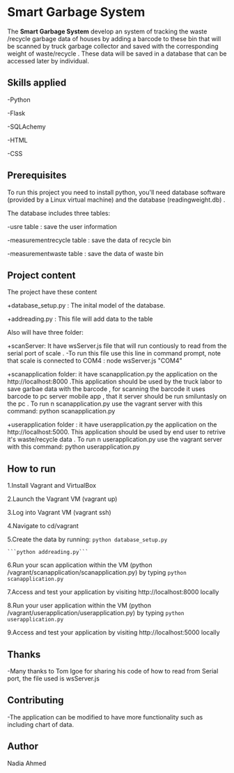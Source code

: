 # Smart Garbage System
The **Smart Garbage System** develop an system of tracking the waste /recycle garbage data of houses by adding a barcode to these bin that will be scanned by truck garbage collector and saved with the corresponding weight of waste/recycle . These data will be saved in a database that can be accessed later by individual.

## Skills applied
 -Python

 -Flask

 -SQLAchemy

 -HTML
 
 -CSS
 
 


## Prerequisites
To run this project you need to install python, you'll need database software (provided by a Linux virtual machine) and the database (readingweight.db) .

The database includes three tables:

-usre table : save the user information

-measurementrecycle table : save the data of recycle bin

-measurementwaste table : save the data of waste bin

## Project content
The project have these content

+database_setup.py : The inital model of  the database.

+addreading.py : This file will add data to the table 

Also will have three folder:

+scanServer: It have wsServer.js file that will run contiously to read from the
serial port of scale .
-To run this file use this line in command prompt, note that scale is connected to COM4 :
node wsServer.js "COM4"

+scanapplication folder: it have scanapplication.py the application
on the  http://localhost:8000 .This application should be used by the truck labor to save garbae data with the barcode , for scanning the barcode it uses 
barcode to pc server mobile app , that it server should be run smiluntasly on the pc . 
To run n scanapplication.py use the vagrant server with this command:
python scanapplication.py

+userapplication folder : it have userapplication.py the application
on the  http://localhost:5000. This application should be used by end user to retrive it's waste/recycle data .
To run n userapplication.py use the vagrant server with this command:
python userapplication.py

## How to run

1.Install Vagrant and VirtualBox

2.Launch the Vagrant VM (vagrant up)

3.Log into Vagrant VM (vagrant ssh)

4.Navigate to cd/vagrant

5.Create the data by running:
  ```python database_setup.py```

    ```python addreading.py```

6.Run your scan application within the VM (python /vagrant/scanapplication/scanapplication.py)
   by typing ```python scanapplication.py```

7.Access and test your application by visiting http://localhost:8000 locally

8.Run your user application within the VM (python /vagrant/userapplication/userapplication.py)
   by typing ```python userapplication.py```

9.Access and test your application by visiting http://localhost:5000 locally

## Thanks

-Many thanks to Tom Igoe for sharing his code of how to read from Serial port, the file used is wsServer.js

## Contributing

-The application can be modified to have more functionality such as
 including chart of data.

## Author
 Nadia Ahmed